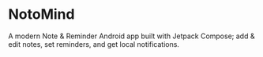# NotoMind
A modern Note &amp; Reminder Android app built with Jetpack Compose;  add &amp; edit notes, set reminders, and get local notifications.
